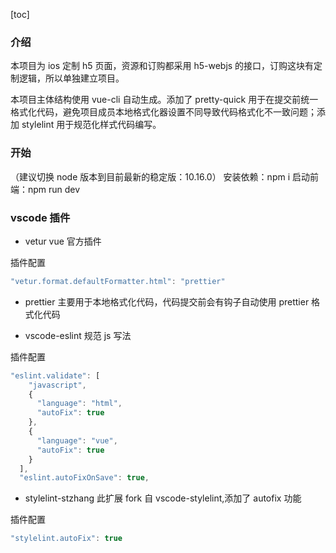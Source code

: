 [toc]

### 介绍

本项目为 ios 定制 h5 页面，资源和订购都采用 h5-webjs 的接口，订购这块有定制逻辑，所以单独建立项目。

本项目主体结构使用 vue-cli 自动生成。添加了 pretty-quick 用于在提交前统一格式化代码，避免项目成员本地格式化器设置不同导致代码格式化不一致问题；添加 stylelint 用于规范化样式代码编写。

### 开始

（建议切换 node 版本到目前最新的稳定版：10.16.0）
安装依赖：npm i
启动前端：npm run dev

### vscode 插件

- vetur
  vue 官方插件

插件配置

```js
"vetur.format.defaultFormatter.html": "prettier"
```

- prettier
  主要用于本地格式化代码，代码提交前会有钩子自动使用 prettier 格式化代码

- vscode-eslint
  规范 js 写法

插件配置

```js
"eslint.validate": [
    "javascript",
    {
      "language": "html",
      "autoFix": true
    },
    {
      "language": "vue",
      "autoFix": true
    }
  ],
  "eslint.autoFixOnSave": true,
```

- stylelint-stzhang
  此扩展 fork 自 vscode-stylelint,添加了 autofix 功能

插件配置

```js
"stylelint.autoFix": true
```
